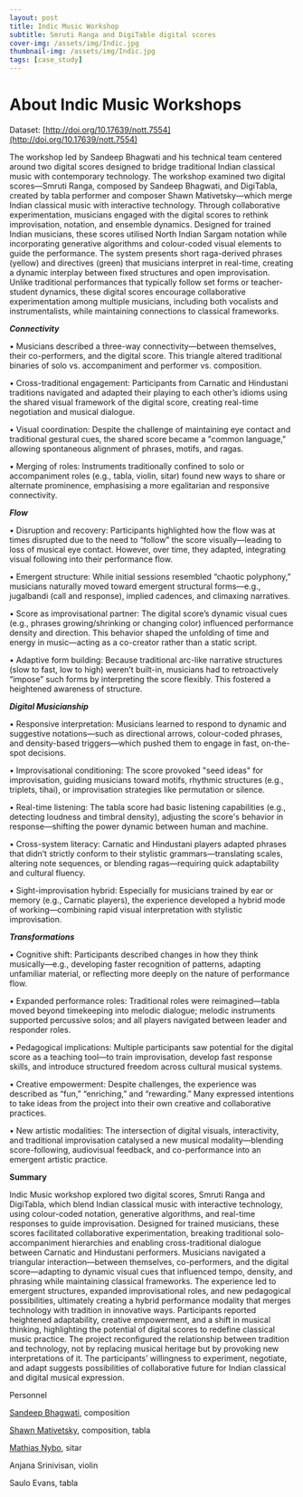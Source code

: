 ```yaml
---
layout: post
title: Indic Music Workshop
subtitle: Smruti Ranga and DigiTable digital scores
cover-img: /assets/img/Indic.jpg
thumbnail-img: /assets/img/Indic.jpg
tags: [case_study]
---
```


# **About Indic Music Workshops**

Dataset: [http://doi.org/10.17639/nott.7554](http://doi.org/10.17639/nott.7554)

The workshop led by Sandeep Bhagwati and his technical team centered around two digital scores designed to bridge traditional Indian classical music with contemporary technology. The workshop examined two digital scores—Smruti Ranga, composed by Sandeep Bhagwati, and DigiTabla, created by tabla performer and composer Shawn Mativetsky—which merge Indian classical music with interactive technology. Through collaborative experimentation, musicians engaged with the digital scores to rethink improvisation, notation, and ensemble dynamics. Designed for trained Indian musicians, these scores utilised North Indian Sargam notation while incorporating generative algorithms and colour-coded visual elements to guide the performance. The system presents short raga-derived phrases (yellow) and directives (green) that musicians interpret in real-time, creating a dynamic interplay between fixed structures and open improvisation. Unlike traditional performances that typically follow set forms or teacher-student dynamics, these digital scores encourage collaborative experimentation among multiple musicians, including both vocalists and instrumentalists, while maintaining connections to classical frameworks.


**_Connectivity_**

•	Musicians described a three-way connectivity—between themselves, their co-performers, and the digital score. This triangle altered traditional binaries of solo vs. accompaniment and performer vs. composition.

•	Cross-traditional engagement: Participants from Carnatic and Hindustani traditions navigated and adapted their playing to each other’s idioms using the shared visual framework of the digital score, creating real-time negotiation and musical dialogue.

•	Visual coordination: Despite the challenge of maintaining eye contact and traditional gestural cues, the shared score became a "common language," allowing spontaneous alignment of phrases, motifs, and ragas.

•	Merging of roles: Instruments traditionally confined to solo or accompaniment roles (e.g., tabla, violin, sitar) found new ways to share or alternate prominence, emphasising a more egalitarian and responsive connectivity.

**_Flow_**

•	Disruption and recovery: Participants highlighted how the flow was at times disrupted due to the need to “follow” the score visually—leading to loss of musical eye contact. However, over time, they adapted, integrating visual following into their performance flow.

•	Emergent structure: While initial sessions resembled “chaotic polyphony,” musicians naturally moved toward emergent structural forms—e.g., jugalbandi (call and response), implied cadences, and climaxing narratives.

•	Score as improvisational partner: The digital score’s dynamic visual cues (e.g., phrases growing/shrinking or changing color) influenced performance density and direction. This behavior shaped the unfolding of time and energy in music—acting as a co-creator rather than a static script.

•	Adaptive form building: Because traditional arc-like narrative structures (slow to fast, low to high) weren’t built-in, musicians had to retroactively “impose” such forms by interpreting the score flexibly. This fostered a heightened awareness of structure.

_**Digital Musicianship**_

•	Responsive interpretation: Musicians learned to respond to dynamic and suggestive notations—such as directional arrows, colour-coded phrases, and density-based triggers—which pushed them to engage in fast, on-the-spot decisions.

•	Improvisational conditioning: The score provoked "seed ideas" for improvisation, guiding musicians toward motifs, rhythmic structures (e.g., triplets, tihai), or improvisation strategies like permutation or silence.

•	Real-time listening: The tabla score had basic listening capabilities (e.g., detecting loudness and timbral density), adjusting the score's behavior in response—shifting the power dynamic between human and machine.

•	Cross-system literacy: Carnatic and Hindustani players adapted phrases that didn’t strictly conform to their stylistic grammars—translating scales, altering note sequences, or blending ragas—requiring quick adaptability and cultural fluency.

•	Sight-improvisation hybrid: Especially for musicians trained by ear or memory (e.g., Carnatic players), the experience developed a hybrid mode of working—combining rapid visual interpretation with stylistic improvisation.

**_Transformations_**

•	Cognitive shift: Participants described changes in how they think musically—e.g., developing faster recognition of patterns, adapting unfamiliar material, or reflecting more deeply on the nature of performance flow.

•	Expanded performance roles: Traditional roles were reimagined—tabla moved beyond timekeeping into melodic dialogue; melodic instruments supported percussive solos; and all players navigated between leader and responder roles.

•	Pedagogical implications: Multiple participants saw potential for the digital score as a teaching tool—to train improvisation, develop fast response skills, and introduce structured freedom across cultural musical systems.

•	Creative empowerment: Despite challenges, the experience was described as “fun,” “enriching,” and “rewarding.” Many expressed intentions to take ideas from the project into their own creative and collaborative practices.

•	New artistic modalities: The intersection of digital visuals, interactivity, and traditional improvisation catalysed a new musical modality—blending score-following, audiovisual feedback, and co-performance into an emergent artistic practice.


**Summary**

Indic Music workshop explored two digital scores, Smruti Ranga and DigiTabla, which blend Indian classical music with interactive technology, using colour-coded notation, generative algorithms, and real-time responses to guide improvisation. Designed for trained musicians, these scores facilitated collaborative experimentation, breaking traditional solo-accompaniment hierarchies and enabling cross-traditional dialogue between Carnatic and Hindustani performers. Musicians navigated a triangular interaction—between themselves, co-performers, and the digital score—adapting to dynamic visual cues that influenced tempo, density, and phrasing while maintaining classical frameworks. The experience led to emergent structures, expanded improvisational roles, and new pedagogical possibilities, ultimately creating a hybrid performance modality that merges technology with tradition in innovative ways. Participants reported heightened adaptability, creative empowerment, and a shift in musical thinking, highlighting the potential of digital scores to redefine classical music practice. The project reconfigured the relationship between tradition and technology, not by replacing musical heritage but by provoking new interpretations of it. The participants’ willingness to experiment, negotiate, and adapt suggests possibilities of collaborative future for Indian classical and digital musical expression.

Personnel

[Sandeep Bhagwati](https://www.concordia.ca/faculty/sandeep-bhagwati.html), composition

[Shawn Mativetsky](https://www.shawnmativetsky.com/), composition, tabla

[Mathias Nybo](https://nybomusic.ca/), sitar

Anjana Srinivisan, violin

Saulo Evans, tabla

